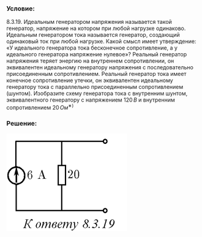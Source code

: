 ###  Условие: 

$8.3.19.$ Идеальным генератором напряжения называется такой генератор, напряжение на котором при любой нагрузке одинаково. Идеальным генератором тока называется генератор, создающий одинаковый ток при любой нагрузке. Какой смысл имеет утверждение: «У идеального генератора тока бесконечное сопротивление, а у идеального генератора напряжение нулевое»? Реальный генератор напряжения теряет энергию на внутреннем сопротивлении, он эквивалентен идеальному генератору напряжения с последовательно присоединенным сопротивлением. Реальный генератор тока имеет конечное сопротивление утечки, он эквивалентен идеальному генератору тока с параллельно присоединенным сопротивлением (шунтом). Изобразите схему генератора тока с внутренним шунтом, эквивалентного генератору с напряжением $120 \,В$ и внутренним сопротивлением $20 \,Ом^{∗)}$ 

###  Решение: 

![|315x256, 67%](../../img/8.3.19/ans.png) 
